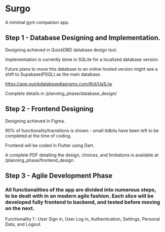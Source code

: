 # Surgo

A minimal gym companion app.

## Step 1 - Database Designing and Implementation.

Designing achieved in QuickDBD database design tool.

Implementation is currently done in SQLite for a localized database version.

Future plans to move this database to an online hosted version might see a shift to Supabase(PSQL) as the main database.

https://app.quickdatabasediagrams.com/#/d/Ua1LIw

Complete details in /planning_phase/database_design/

## Step 2 - Frontend Designing

Designing achieved in Figma.

90% of functionality/transitions is shown - small tidbits have been left to be completed at the time of coding.

Frontend will be coded in Flutter using Dart.

A complete PDF detailing the design, choices, and limitations is available at /planning_phase/frontend_design.

## Step 3 - Agile Development Phase

### All functionalities of the app are divided into numerous steps, to be dealt with in an modern agile fashion. Each slice will be developed fully frontend to backend, and tested before moving on the next.

Functionality 1 : User Sign in, User Log in, Authentication, Settings, Personal Data, and Logout.
